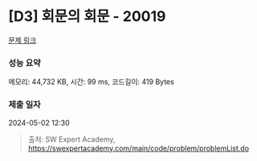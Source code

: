 # [D3] 회문의 회문 - 20019 

[문제 링크](https://swexpertacademy.com/main/code/problem/problemDetail.do?contestProbId=AY2hjCWKbykDFATh) 

### 성능 요약

메모리: 44,732 KB, 시간: 99 ms, 코드길이: 419 Bytes

### 제출 일자

2024-05-02 12:30



> 출처: SW Expert Academy, https://swexpertacademy.com/main/code/problem/problemList.do